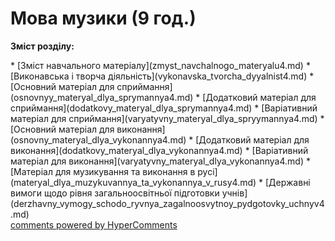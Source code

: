 <div id="hypercomments_widget" class="js-hypercomments-widget invisible"></div>

# Мова музики  (9 год.)

<p><b>Зміст розділу:</b></p>
   * [Зміст навчального матеріалу](zmyst_navchalnogo_materyalu4.md)
       * [Виконавська і творча діяльність](vуkonavska_tvorcha_dyyalnist4.md)
       * [Основний матеріал для сприймання](osnovnуy_materyal_dlya_sprуmannya4.md)
       * [Додатковий матеріал для сприймання](dodatkovу_materyal_dlya_sprуmannya4.md)
       * [Варіативний матеріал для сприймання](varyatуvnу_materyal_dlya_sprуymannya4.md)
       * [Основний матеріал для  виконання](osnovnу_materyal_dlya_vуkonannya4.md)
       * [Додатковий матеріал для виконання](dodatkovу_materyal_dlya_vуkonannya4.md)
       * [Варіативний матеріал для виконання](varyatуvnу_materyal_dlya_vуkonannya4.md)
       * [Матеріал для музикування та виконання в русі](materyal_dlya_muzуkuvannya_ta_vуkonannya_v_rusy4.md)
   * [Державні вимоги  щодо рівня загальноосвітньої підготовки учнів](derzhavny_vуmogу_schodo_ryvnya_zagalnoosvytnoy_pydgotovkу_uchnyv4.md)

<div class="js-hypercomments-container">
    <a href="http://hypercomments.com" class="hc-link" title="comments widget">comments powered by HyperComments</a>
</div>